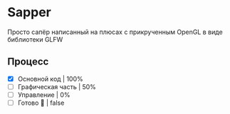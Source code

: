 # Sapper
Просто сапёр написанный на плюсах с прикрученным OpenGL в виде библиотеки GLFW

## Процесс
- [x] Основной код          | 100%
- [ ] Графическая часть     | 50%
- [ ] Управление            | 0%
- [ ] Готово :tada:         | false